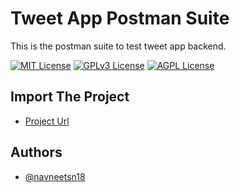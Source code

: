 # Tweet App Postman Suite

This is the postman suite to test tweet app backend. 

[![MIT License](https://img.shields.io/badge/License-MIT-green.svg)](https://choosealicense.com/licenses/mit/)
[![GPLv3 License](https://img.shields.io/badge/License-GPL%20v3-yellow.svg)](https://opensource.org/licenses/)
[![AGPL License](https://img.shields.io/badge/license-AGPL-blue.svg)](http://www.gnu.org/licenses/agpl-3.0)


## Import The Project

 - [Project Url](https://git03.iiht.tech/navneetnegi/tweet-app)
 
## Authors

- [@navneetsn18](https://git03.iiht.tech/navneetnegi)
